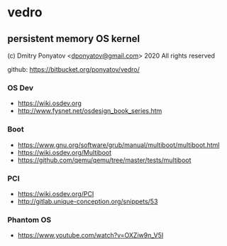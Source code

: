#  vedro
## persistent memory OS kernel

(c) Dmitry Ponyatov <<dponyatov@gmail.com>> 2020 All rights reserved

github: https://bitbucket.org/ponyatov/vedro/

### OS Dev

* https://wiki.osdev.org
* http://www.fysnet.net/osdesign_book_series.htm

### Boot

* https://www.gnu.org/software/grub/manual/multiboot/multiboot.html
* https://wiki.osdev.org/Multiboot
* https://github.com/qemu/qemu/tree/master/tests/multiboot

### PCI

* https://wiki.osdev.org/PCI
* http://gitlab.unique-conception.org/snippets/53


### Phantom OS

* https://www.youtube.com/watch?v=OXZiw9n_V5I
